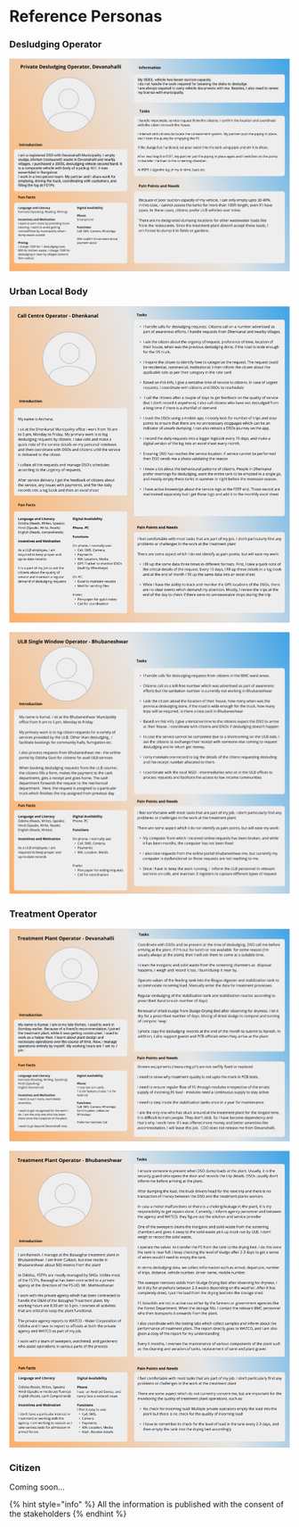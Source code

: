 # Reference Personas

### Desludging Operator

![](<../../.gitbook/assets/Devanahalli - Private DSO (1).png>)

### Urban Local Body

![](<../../.gitbook/assets/Call Centre Operator - Dhenkanal (1).jpeg>)

![](<../../.gitbook/assets/Bhubaneshwar - ULB Single Window (1).jpeg>)

### Treatment Operator

![](<../../.gitbook/assets/Devanahalli - Treatment Operator (1).png>)

![](<../../.gitbook/assets/Bhubaneshwar- Treatment Operator (1).jpeg>)

### Citizen

Coming soon...

{% hint style="info" %}
All the information is published with the consent of the stakeholders
{% endhint %}
